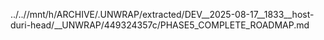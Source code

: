 ../..//mnt/h/ARCHIVE/.UNWRAP/extracted/DEV__2025-08-17__1833__host-duri-head/__UNWRAP/449324357c/PHASE5_COMPLETE_ROADMAP.md